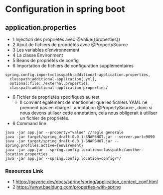 # Configuration in spring boot 
## application.properties
- 1 Injection des propriétés avec @Value({properties})
- 2 Ajout de fichiers de propriétés avec @PropertySource
- 3 Les variables d’environnement
- 4 La classe Environment
- 5 Beans de propriétés de config
- 6 Importation de fichiers de configuration supplémentaires
````
spring.config.import=classpath:additional-application.properties,
  classpath:additional-application[.yml],
  optional:file:./external.properties,
  classpath:additional-application-properties/
````
- 6 Fichier de propriétés spécifiques au test
    - Il convient également de mentionner que les fichiers YAML ne prennent pas en charge l' annotation @PropertySource , donc si nous devons utiliser cette annotation, cela nous obligerait à utiliser un fichier de propriétés.
- 6 Command line
````
java -jar app.jar --property="value" //regle generale
java -jar target/spring_draft-0.0.1-SNAPSHOT.jar --server.port=9090
java -jar target/spring_draft-0.0.1-SNAPSHOT.jar --spring.profiles.active={envirement}
java -jar app.jar --spring.config.location=classpath:/another-location.properties
java -jar app.jar --spring.config.location=config/*/
````

### Resources Link
- 1 https://gayerie.dev/docs/spring/spring/application_context_conf.html
- 2 https://www.baeldung.com/properties-with-spring